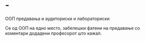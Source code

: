 # -
ООП предавања и аудиториски и лабораториски


Се од ООП на едно место, забелешки фатени на предавање со коментари додадени професорот што кажал.
